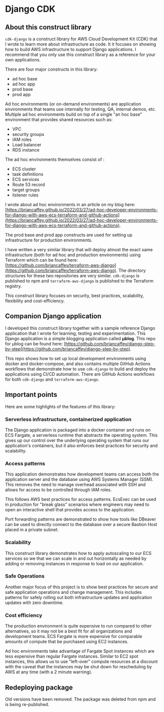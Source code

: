 # Django CDK

## About this construct library

`cdk-django` is a construct library for AWS Cloud Development Kit (CDK) that I wrote to learn more about infrastructure as code. It it focuses on showing how to build AWS infrastructure to support Django applications. I recommend that you only use this construct library as a reference for your own applications.

There are four major constructs in this library:

- ad hoc base
- ad hoc app
- prod base
- prod app

Ad hoc environments (or on-demand environments) are application environments that teams use internally for testing, QA, internal demos, etc. Multiple ad hoc environments build on top of a single "an hoc base" environment that provides shared resources such as:

- VPC
- security groups
- IAM roles
- Load balancer
- RDS instance

The ad hoc environments themselves consist of :

- ECS cluster
- task definitions
- ECS services
- Route 53 record
- target groups
- listener rules

I wrote about ad hoc environments in an article on my blog here: [https://briancaffey.github.io/2022/03/27/ad-hoc-developer-environments-for-django-with-aws-ecs-terraform-and-github-actions](https://briancaffey.github.io/2022/03/27/ad-hoc-developer-environments-for-django-with-aws-ecs-terraform-and-github-actions).

The prod base and prod app constructs are used for setting up infrastructure for production environments.

I have written a very similar library that will deploy almost the exact same infrastructure (both for ad hoc and production environments) using Terraform which can be found here: [https://github.com/briancaffey/terraform-aws-django](https://github.com/briancaffey/terraform-aws-django). The directory structures for these two repositories are very similar. `cdk-django` is published to npm and `terraform-aws-django` is published to the Terraform registry.

This construct library focuses on security, best practices, scalability, flexibility and cost-efficiency.

## Companion Django application

I developed this construct library together with a sample reference Django application that I wrote for learning, testing and experimentation. This Django application is a simple blogging application called **μblog**. This repo for μblog can be found here: [https://github.com/briancaffey/django-step-by-step](https://github.com/briancaffey/django-step-by-step).

This repo shows how to set up local development environments using docker and docker-compose, and also contains multiple GitHub Actions workflows that demonstrate how to use `cdk-django` to build and deploy the applications using CI/CD automation. There are GitHub Actions workflows for both `cdk-django` and `terraform-aws-django`.

## Important points

Here are some highlights of the features of this library:

### Serverless infrastructure, containerized application

The Django application is packaged into a docker container and runs on ECS Fargate, a serverless runtime that abstracts the operating system. This gives up our control over the underlying operating system that runs our application's containers, but it also enforces best practices for security and scalability.

### Access patterns

This application demonstrates how development teams can access both the application server and the database using AWS Systems Manager (SSM). This removes the need to manage overhead associated with SSH and allows for access to be controlled through IAM roles.

This follows AWS best practices for access patterns. EcsExec can be used in production for "break glass" scenarios where engineers may need to open an interactive shell that provides access to the application.

Port forwarding patterns are demonstrated to show how tools like DBeaver can be used to directly connect to the database over a secure Bastion Host placed in a private subnet.

### Scalability

This construct library demonstrates how to apply autoscaling to our ECS services so we that we can scale in and out horizontally as needed by adding or removing instances in response to load on our application.


### Safe Operations

Another major focus of this project is to show best practices for secure and safe application operations and change management. This includes patterns for safely rolling out both infrastructure updates and application updates with zero downtime.

### Cost efficiency

The production environment is quite expensive to run compared to other alternatives, so it may not be a best fit for all organizations and development teams. ECS Fargate is more expensive for comparable amounts of compute that be purchased using EC2 instances.

Ad hoc environments take advantage of Fargate Spot instances which are less expensive than regular Fargate instances. Similar to EC2 spot instances, this allows us to use "left-over" compute resources at a discount with the caveat that the instances may be shut down for rescheduling by AWS at any time (with a 2 minute warning).

## Redeploying package

Old versions have been removed. The package was deleted from npm and is being re-published.